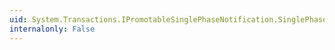 ```yaml
---
uid: System.Transactions.IPromotableSinglePhaseNotification.SinglePhaseCommit(System.Transactions.SinglePhaseEnlistment)
internalonly: False
---
```

